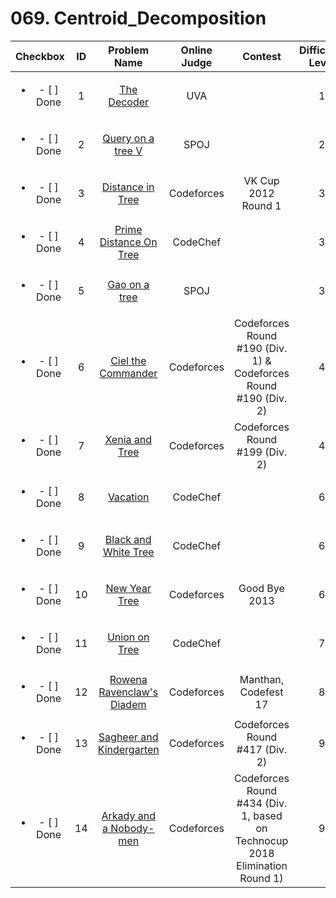 # 069. Centroid_Decomposition


| Checkbox | ID | Problem Name|Online Judge|Contest|Difficulty Level|
|:---:|:---:|:---:|:---:|:---:|:---:|
|<ul><li>- [ ] Done</li></ul>|1|[The Decoder](https://uva.onlinejudge.org/index.php?option=onlinejudge&page=show_problem&problem=399)|UVA||1|
|<ul><li>- [ ] Done</li></ul>|2|[Query on a tree V](http://www.spoj.com/problems/QTREE5/)|SPOJ||2|
|<ul><li>- [ ] Done</li></ul>|3|[Distance in Tree](http://codeforces.com/problemset/problem/161/D)|Codeforces|VK Cup 2012 Round 1|3|
|<ul><li>- [ ] Done</li></ul>|4|[Prime Distance On Tree](http://www.codechef.com/problems/PRIMEDST)|CodeChef||3|
|<ul><li>- [ ] Done</li></ul>|5|[Gao on a tree](http://www.spoj.com/problems/GOT/)|SPOJ||3|
|<ul><li>- [ ] Done</li></ul>|6|[Ciel the Commander](http://codeforces.com/problemset/problem/321/C)|Codeforces|Codeforces Round #190 (Div. 1) & Codeforces Round #190 (Div. 2)|4|
|<ul><li>- [ ] Done</li></ul>|7|[Xenia and Tree](http://codeforces.com/problemset/problem/342/E)|Codeforces|Codeforces Round #199 (Div. 2)|4|
|<ul><li>- [ ] Done</li></ul>|8|[Vacation](http://www.codechef.com/problems/TESTERS)|CodeChef||6|
|<ul><li>- [ ] Done</li></ul>|9|[Black and White Tree](http://www.codechef.com/problems/GERALD2)|CodeChef||6|
|<ul><li>- [ ] Done</li></ul>|10|[New Year Tree](http://codeforces.com/problemset/problem/379/F)|Codeforces|Good Bye 2013|6|
|<ul><li>- [ ] Done</li></ul>|11|[Union on Tree](http://www.codechef.com/problems/BTREE)|CodeChef||7|
|<ul><li>- [ ] Done</li></ul>|12|[Rowena Ravenclaw's Diadem](http://codeforces.com/problemset/problem/855/D)|Codeforces|Manthan, Codefest 17|8|
|<ul><li>- [ ] Done</li></ul>|13|[Sagheer and Kindergarten](http://codeforces.com/problemset/problem/812/D)|Codeforces|Codeforces Round #417 (Div. 2)|9|
|<ul><li>- [ ] Done</li></ul>|14|[Arkady and a Nobody-men](http://codeforces.com/problemset/problem/860/E)|Codeforces|Codeforces Round #434 (Div. 1, based on Technocup 2018 Elimination Round 1)|9|
